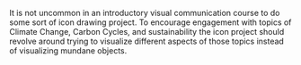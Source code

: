 It is not uncommon in an introductory visual communication course to do some sort of icon drawing project. To encourage engagement with topics of Climate Change, Carbon Cycles, and sustainability the icon project should revolve around trying to visualize different aspects of those topics instead of visualizing mundane objects.
